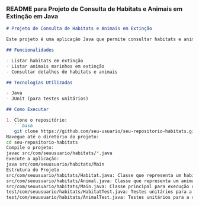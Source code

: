 
### README para Projeto de Consulta de Habitats e Animais em Extinção em Java

```markdown
# Projeto de Consulta de Habitats e Animais em Extinção

Este projeto é uma aplicação Java que permite consultar habitats e animais marinhos em extinção. Ele fornece uma interface para visualizar listas pré-definidas de habitats e animais.

## Funcionalidades

- Listar habitats em extinção
- Listar animais marinhos em extinção
- Consultar detalhes de habitats e animais

## Tecnologias Utilizadas

- Java
- JUnit (para testes unitários)

## Como Executar

1. Clone o repositório:
   ```bash
   git clone https://github.com/seu-usuario/seu-repositorio-habitats.git
Navegue até o diretório do projeto:
cd seu-repositorio-habitats
Compile o projeto:
javac src/com/seuusuario/habitats/*.java
Execute a aplicação:
java src/com/seuusuario/habitats/Main
Estrutura do Projeto
src/com/seuusuario/habitats/Habitat.java: Classe que representa um habitat.
src/com/seuusuario/habitats/Animal.java: Classe que representa um animal marinho.
src/com/seuusuario/habitats/Main.java: Classe principal para execução da aplicação.
test/com/seuusuario/habitats/HabitatTest.java: Testes unitários para a classe Habitat.
test/com/seuusuario/habitats/AnimalTest.java: Testes unitários para a classe Animal.
